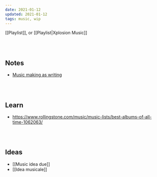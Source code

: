 ```yaml
---
date: 2021-01-12
updated: 2021-01-12
tags: music, wip
---
```

[[Playlist]], or [[Playlist|Xplosion Music]]

<br>
<br>

## Notes

- [Music making as writing](https://rosano.hmm.garden/01ev1pxthspxdq5e5k5m54e1sg "Music is not just for professionals")

<br>
<br>

## Learn

- https://www.rollingstone.com/music/music-lists/best-albums-of-all-time-1062063/

<br>
<br>

## Ideas

- [[Music idea due]]
- [[Idea musicale]]